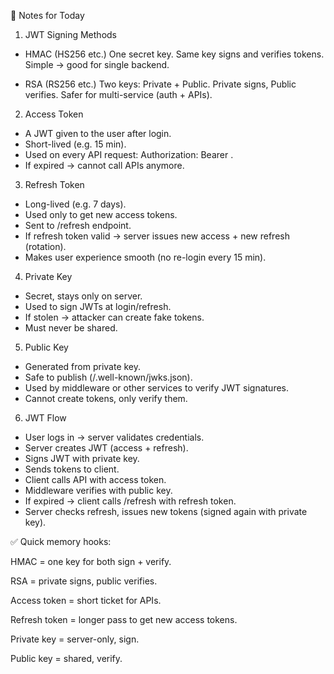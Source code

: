 📝 Notes for Today
1. JWT Signing Methods

* HMAC (HS256 etc.)
  One secret key.
  Same key signs and verifies tokens.
  Simple → good for single backend.

* RSA (RS256 etc.)
  Two keys: Private + Public.
  Private signs, Public verifies.
  Safer for multi-service (auth + APIs).


2. Access Token

* A JWT given to the user after login.
* Short-lived (e.g. 15 min).
* Used on every API request: Authorization: Bearer <token>.
* If expired → cannot call APIs anymore.


3. Refresh Token

* Long-lived (e.g. 7 days).
* Used only to get new access tokens.
* Sent to /refresh endpoint.
* If refresh token valid → server issues new access + new refresh (rotation).
* Makes user experience smooth (no re-login every 15 min).


4. Private Key

* Secret, stays only on server.
* Used to sign JWTs at login/refresh.
* If stolen → attacker can create fake tokens.
* Must never be shared.

5. Public Key

* Generated from private key.
* Safe to publish (/.well-known/jwks.json).
* Used by middleware or other services to verify JWT signatures.
* Cannot create tokens, only verify them.

6. JWT Flow

* User logs in → server validates credentials.
* Server creates JWT (access + refresh).
* Signs JWT with private key.
* Sends tokens to client.
* Client calls API with access token.
* Middleware verifies with public key.
* If expired → client calls /refresh with refresh token.
* Server checks refresh, issues new tokens (signed again with private key).



✅ Quick memory hooks:

HMAC = one key for both sign + verify.

RSA = private signs, public verifies.

Access token = short ticket for APIs.

Refresh token = longer pass to get new access tokens.

Private key = server-only, sign.

Public key = shared, verify.
